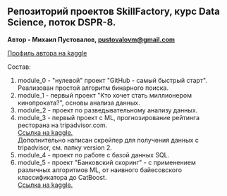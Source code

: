 ## Репозиторий проектов SkillFactory, курс Data Science, поток DSPR-8.
**Автор - Михаил Пустовалов, pustovalovm@gmail.com**  

[Профиль автора на kaggle](https://www.kaggle.com/mikhailpustovalov)

Состав:  

1. module_0 - "нулевой" проект "GitHub - самый быстрый старт". Реализован простой алгоритм бинарного поиска.  
2. module_1 - первый проект "Кто хочет стать миллионером кинопроката?", основы анализа данных. 
3. module_2 - проект по разведывательному анализу данных.
4. module_3 - первый проект с ML, прогнозирование рейтинга ресторана на tripadvisor.com.\
[Ссылка на kaggle.](https://www.kaggle.com/mikhailpustovalov/mikhail-pustovalov-sf-tripadvisor-rating-v1 "Kaggle notebook")\
Дополнительно написан скрейпер для получения данных с tripadvisor, см. папку version 2.
5. module_4 - проект по работе с базой данных SQL.
6. module_5 - проект "Банковский скоринг" - с применением различных алгоритмов ML, от наивного байесовского классификатора до CatBoost.\
[Ссылка на kaggle.](https://www.kaggle.com/mikhailpustovalov/sf-dst-credit-scoring "Kaggle notebook")
